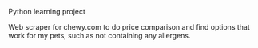 Python learning project

Web scraper for chewy.com to do price comparison and find options
that work for my pets, such as not containing any allergens.